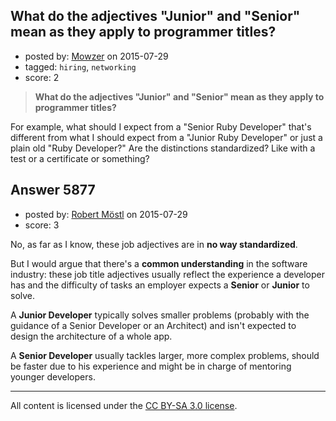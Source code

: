 ## What do the adjectives "Junior" and "Senior" mean as they apply to programmer titles?

- posted by: [Mowzer](https://stackexchange.com/users/1803081/mowzer) on 2015-07-29
- tagged: `hiring`, `networking`
- score: 2

> **What do the adjectives "Junior" and "Senior" mean as they apply to programmer titles?**

For example, what should I expect from a "Senior Ruby Developer" that's different from what I should expect from a "Junior Ruby Developer" or just a plain old "Ruby Developer?" Are the distinctions standardized? Like with a test or a certificate or something?


## Answer 5877

- posted by: [Robert Möstl](https://stackexchange.com/users/1018191/robert-m-stl) on 2015-07-29
- score: 3

No, as far as I know, these job adjectives are in **no way standardized**.

But I would argue that there's a **common understanding** in the software industry: these job title adjectives usually reflect the experience a developer has and the difficulty of tasks an employer expects a **Senior** or **Junior** to solve.

A **Junior Developer** typically solves smaller problems (probably with the guidance of a Senior Developer or an Architect) and isn't expected to design the architecture of a whole app.

A **Senior Developer** usually tackles larger, more complex problems, should be faster due to his experience and might be in charge of mentoring younger developers.



---

All content is licensed under the [CC BY-SA 3.0 license](https://creativecommons.org/licenses/by-sa/3.0/).
